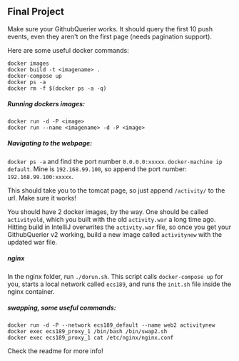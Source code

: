 ## Final Project

Make sure your GithubQuerier works. It should query the first 10 push events, even they aren't on the first page (needs pagination support).

Here are some useful docker commands:
```
docker images
docker build -t <imagename> .
docker-compose up
docker ps -a
docker rm -f $(docker ps -a -q)
```
##### Running dockers images:
```
docker run -d -P <image>
docker run --name <imagename> -d -P <image>
```
##### Navigating to the webpage:
`docker ps -a` and find the port number `0.0.0.0:xxxxx`.
`docker-machine ip default`. 
Mine is `192.168.99.100`, so append the port number: `192.168.99.100:xxxxx`.

This should take you to the tomcat page, so just append `/activity/` to the url.
Make sure it works!

You should have 2 docker images, by the way. One should be called `activityold`, which you built with the old `activity.war` a long time ago. Hitting build in IntelliJ overwrites the `activity.war` file, so once you get your GithubQuerier v2 working, build a new image called `activitynew` with the updated war file.

##### nginx
In the nginx folder, run `./dorun.sh`. This script calls `docker-compose up` for you, starts a local network called `ecs189`, and runs the `init.sh` file inside the nginx container.

##### swapping, some useful commands:
```
docker run -d -P --network ecs189_default --name web2 activitynew
docker exec ecs189_proxy_1 /bin/bash /bin/swap2.sh
docker exec ecs189_proxy_1 cat /etc/nginx/nginx.conf
```

Check the readme for more info!
